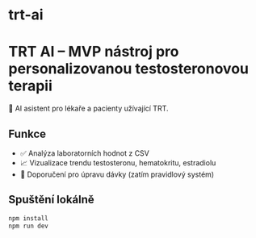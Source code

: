 # trt-ai
# TRT AI – MVP nástroj pro personalizovanou testosteronovou terapii

🧠 AI asistent pro lékaře a pacienty užívající TRT.

## Funkce

- ✅ Analýza laboratorních hodnot z CSV
- 📈 Vizualizace trendu testosteronu, hematokritu, estradiolu
- 🤖 Doporučení pro úpravu dávky (zatím pravidlový systém)

## Spuštění lokálně

```bash
npm install
npm run dev
